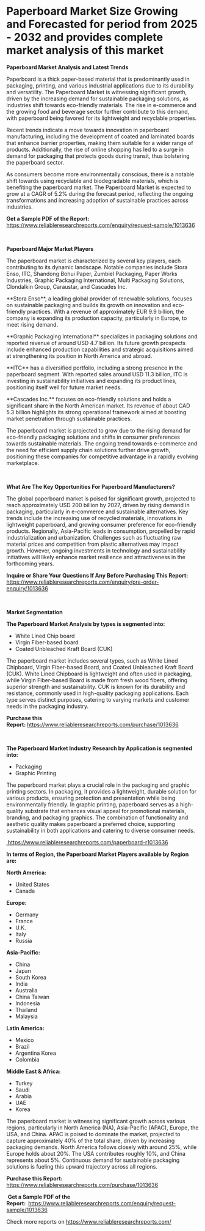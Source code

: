 <p><h1>Paperboard Market Size Growing and Forecasted for period from 2025 - 2032 and provides complete market analysis of this market</h1></p><p><strong>Paperboard Market Analysis and Latest Trends</strong></p>
<p><p>Paperboard is a thick paper-based material that is predominantly used in packaging, printing, and various industrial applications due to its durability and versatility. The Paperboard Market is witnessing significant growth, driven by the increasing demand for sustainable packaging solutions, as industries shift towards eco-friendly materials. The rise in e-commerce and the growing food and beverage sector further contribute to this demand, with paperboard being favored for its lightweight and recyclable properties.</p><p>Recent trends indicate a move towards innovation in paperboard manufacturing, including the development of coated and laminated boards that enhance barrier properties, making them suitable for a wider range of products. Additionally, the rise of online shopping has led to a surge in demand for packaging that protects goods during transit, thus bolstering the paperboard sector.</p><p>As consumers become more environmentally conscious, there is a notable shift towards using recyclable and biodegradable materials, which is benefiting the paperboard market. The Paperboard Market is expected to grow at a CAGR of 5.2% during the forecast period, reflecting the ongoing transformations and increasing adoption of sustainable practices across industries.</p></p>
<p><strong>Get a Sample PDF of the Report:&nbsp;</strong> <a href="https://www.reliableresearchreports.com/enquiry/request-sample/1013636?utm_campaign=3108&utm_medium=2&utm_source=Github&utm_content=ia&utm_term=01042025&utm_id=paperboard">https://www.reliableresearchreports.com/enquiry/request-sample/1013636</a></p>
<p>&nbsp;</p>
<p><strong>Paperboard Major Market Players</strong></p>
<p><p>The paperboard market is characterized by several key players, each contributing to its dynamic landscape. Notable companies include Stora Enso, ITC, Shandong Bohui Paper, Zumbiel Packaging, Paper Works Industries, Graphic Packaging International, Multi Packaging Solutions, Clondalkin Group, Caraustar, and Cascades Inc. </p><p>**Stora Enso**, a leading global provider of renewable solutions, focuses on sustainable packaging and builds its growth on innovation and eco-friendly practices. With a revenue of approximately EUR 9.9 billion, the company is expanding its production capacity, particularly in Europe, to meet rising demand.</p><p>**Graphic Packaging International** specializes in packaging solutions and reported revenue of around USD 4.7 billion. Its future growth prospects include enhanced production capabilities and strategic acquisitions aimed at strengthening its position in North America and abroad.</p><p>**ITC** has a diversified portfolio, including a strong presence in the paperboard segment. With reported sales around USD 11.3 billion, ITC is investing in sustainability initiatives and expanding its product lines, positioning itself well for future market needs.</p><p>**Cascades Inc.** focuses on eco-friendly solutions and holds a significant share in the North American market. Its revenue of about CAD 5.3 billion highlights its strong operational framework aimed at boosting market penetration through sustainable practices.</p><p>The paperboard market is projected to grow due to the rising demand for eco-friendly packaging solutions and shifts in consumer preferences towards sustainable materials. The ongoing trend towards e-commerce and the need for efficient supply chain solutions further drive growth, positioning these companies for competitive advantage in a rapidly evolving marketplace.</p></p>
<p>&nbsp;</p>
<p><strong>What Are The Key Opportunities For Paperboard Manufacturers?</strong></p>
<p><p>The global paperboard market is poised for significant growth, projected to reach approximately USD 200 billion by 2027, driven by rising demand in packaging, particularly in e-commerce and sustainable alternatives. Key trends include the increasing use of recycled materials, innovations in lightweight paperboard, and growing consumer preference for eco-friendly products. Regionally, Asia-Pacific leads in consumption, propelled by rapid industrialization and urbanization. Challenges such as fluctuating raw material prices and competition from plastic alternatives may impact growth. However, ongoing investments in technology and sustainability initiatives will likely enhance market resilience and attractiveness in the forthcoming years.</p></p>
<p><strong>Inquire or Share Your Questions If Any Before Purchasing This Report:</strong> <a href="https://www.reliableresearchreports.com/enquiry/pre-order-enquiry/1013636?utm_campaign=3108&utm_medium=2&utm_source=Github&utm_content=ia&utm_term=01042025&utm_id=paperboard">https://www.reliableresearchreports.com/enquiry/pre-order-enquiry/1013636</a></p>
<p>&nbsp;</p>
<p><strong>Market Segmentation</strong></p>
<p><strong>The Paperboard Market Analysis by types is segmented into:</strong></p>
<p><ul><li>White Lined Chip board</li><li>Virgin Fiber-based board</li><li>Coated Unbleached Kraft Board (CUK)</li></ul></p>
<p><p>The paperboard market includes several types, such as White Lined Chipboard, Virgin Fiber-based Board, and Coated Unbleached Kraft Board (CUK). White Lined Chipboard is lightweight and often used in packaging, while Virgin Fiber-based Board is made from fresh wood fibers, offering superior strength and sustainability. CUK is known for its durability and resistance, commonly used in high-quality packaging applications. Each type serves distinct purposes, catering to varying markets and customer needs in the packaging industry.</p></p>
<p><strong>Purchase this Report:&nbsp;</strong><a href="https://www.reliableresearchreports.com/purchase/1013636?utm_campaign=3108&utm_medium=2&utm_source=Github&utm_content=ia&utm_term=01042025&utm_id=paperboard">https://www.reliableresearchreports.com/purchase/1013636</a></p>
<p>&nbsp;</p>
<p><strong>The Paperboard Market Industry Research by Application is segmented into:</strong></p>
<p><ul><li>Packaging</li><li>Graphic Printing</li></ul></p>
<p><p>The paperboard market plays a crucial role in the packaging and graphic printing sectors. In packaging, it provides a lightweight, durable solution for various products, ensuring protection and presentation while being environmentally friendly. In graphic printing, paperboard serves as a high-quality substrate that enhances visual appeal for promotional materials, branding, and packaging graphics. The combination of functionality and aesthetic quality makes paperboard a preferred choice, supporting sustainability in both applications and catering to diverse consumer needs.</p></p>
<p><a href="https://www.reliableresearchreports.com/paperboard-r1013636?utm_campaign=3108&utm_medium=2&utm_source=Github&utm_content=ia&utm_term=01042025&utm_id=paperboard">&nbsp;https://www.reliableresearchreports.com/paperboard-r1013636</a></p>
<p><strong>In terms of Region, the Paperboard Market Players available by Region are:</strong></p>
<p>
    <p> <strong> North America: </strong>
        <ul>
            <li>United States</li>
            <li>Canada</li>
        </ul>
        </p> 
    <p> <strong> Europe: </strong>
        <ul>
            <li>Germany</li>
            <li>France</li>
            <li>U.K.</li>
            <li>Italy</li>
            <li>Russia</li>
        </ul>
        </p> 
    <p> <strong> Asia-Pacific: </strong>
        <ul>
            <li>China</li>
            <li>Japan</li>
            <li>South Korea</li>
            <li>India</li>
            <li>Australia</li>
            <li>China Taiwan</li>
            <li>Indonesia</li>
            <li>Thailand</li>
            <li>Malaysia</li>
        </ul>
        </p> 
    <p> <strong> Latin America: </strong>
        <ul>
            <li>Mexico</li>
            <li>Brazil</li>
            <li>Argentina Korea</li>
            <li>Colombia</li>
        </ul>
        </p> 
    <p> <strong> Middle East & Africa: </strong>
        <ul>
            <li>Turkey</li>
            <li>Saudi</li>
            <li>Arabia</li>
            <li>UAE</li>
            <li>Korea</li>
        </ul>
    </p>
    </p>
<p><p>The paperboard market is witnessing significant growth across various regions, particularly in North America (NA), Asia-Pacific (APAC), Europe, the USA, and China. APAC is poised to dominate the market, projected to capture approximately 40% of the total share, driven by increasing packaging demands. North America follows closely with around 25%, while Europe holds about 20%. The USA contributes roughly 10%, and China represents about 5%. Continuous demand for sustainable packaging solutions is fueling this upward trajectory across all regions.</p></p>
<p><strong>Purchase this Report: </strong><a href="https://www.reliableresearchreports.com/purchase/1013636?utm_campaign=3108&utm_medium=2&utm_source=Github&utm_content=ia&utm_term=01042025&utm_id=paperboard">https://www.reliableresearchreports.com/purchase/1013636</a></p>
<p>&nbsp;<strong>Get a Sample PDF of the Report:&nbsp;&nbsp;</strong><a href="https://www.reliableresearchreports.com/enquiry/request-sample/1013636?utm_campaign=3108&utm_medium=2&utm_source=Github&utm_content=ia&utm_term=01042025&utm_id=paperboard">https://www.reliableresearchreports.com/enquiry/request-sample/1013636</a></p>
<p><strong></strong></p>
<p>Check more reports on <a href="https://www.reliableresearchreports.com/?utm_campaign=3108&utm_medium=2&utm_source=Github&utm_content=ia&utm_term=01042025&utm_id=paperboard">https://www.reliableresearchreports.com/</a></p>